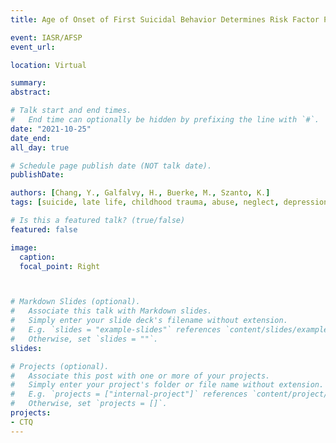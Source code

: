 ```yaml
---
title: Age of Onset of First Suicidal Behavior Determines Risk Factor Profiles in Older Suicide Attempters – Focus on Childhood Trauma Experiences

event: IASR/AFSP
event_url: 

location: Virtual

summary: 
abstract: 

# Talk start and end times.
#   End time can optionally be hidden by prefixing the line with `#`.
date: "2021-10-25"
date_end: 
all_day: true

# Schedule page publish date (NOT talk date).
publishDate: 

authors: [Chang, Y., Galfalvy, H., Buerke, M., Szanto, K.]
tags: [suicide, late life, childhood trauma, abuse, neglect, depression]

# Is this a featured talk? (true/false)
featured: false

image:
  caption: 
  focal_point: Right



# Markdown Slides (optional).
#   Associate this talk with Markdown slides.
#   Simply enter your slide deck's filename without extension.
#   E.g. `slides = "example-slides"` references `content/slides/example-slides.md`.
#   Otherwise, set `slides = ""`.
slides: 

# Projects (optional).
#   Associate this post with one or more of your projects.
#   Simply enter your project's folder or file name without extension.
#   E.g. `projects = ["internal-project"]` references `content/project/deep-learning/index.md`.
#   Otherwise, set `projects = []`.
projects:
- CTQ
---
```




